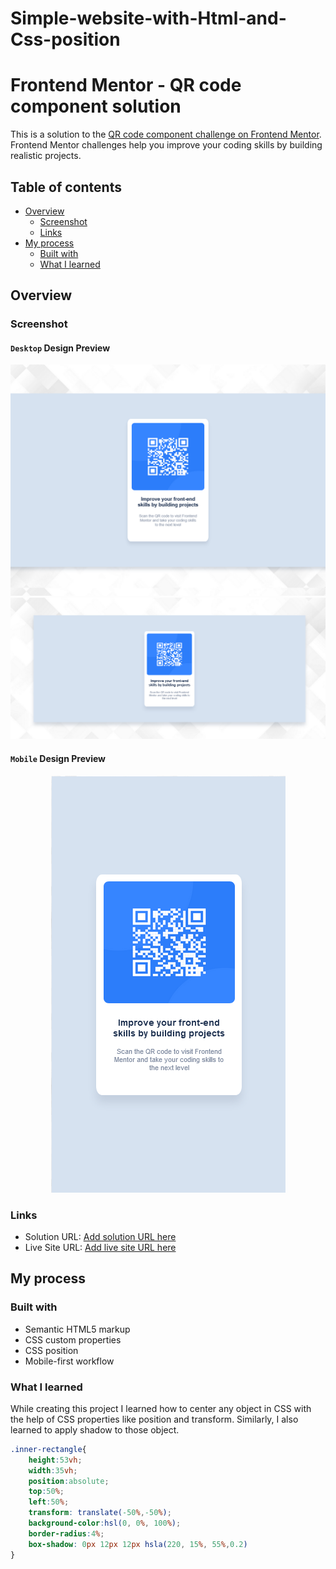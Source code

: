 # Simple-website-with-Html-and-Css-position
# Frontend Mentor - QR code component solution

This is a solution to the [QR code component challenge on Frontend Mentor](https://www.frontendmentor.io/challenges/qr-code-component-iux_sIO_H). Frontend Mentor challenges help you improve your coding skills by building realistic projects.

## Table of contents

- [Overview](#overview)
  - [Screenshot](#screenshot)
  - [Links](#links)
- [My process](#my-process)
  - [Built with](#built-with)
  - [What I learned](#what-i-learned)

## Overview

### Screenshot
#### `Desktop` Design Preview
![](/screenshhots/desktop-design.png)
![](/screenshhots/desktop-preview.png)
#### `Mobile` Design Preview
<p align="center">
<img height="667" width="375" src="/screenshhots/mobile-design.png"/>
  </p>

### Links

- Solution URL: [Add solution URL here](https://your-solution-url.com)
- Live Site URL: [Add live site URL here](https://simple-website-with-html-and-css-position.vercel.app/)

## My process

### Built with

- Semantic HTML5 markup
- CSS custom properties
- CSS position
- Mobile-first workflow

### What I learned

While creating this project I learned how to center any object in CSS with the help of CSS properties like position and transform. Similarly, I also learned to apply shadow to those object.

```css
.inner-rectangle{
    height:53vh;
    width:35vh;
    position:absolute;
    top:50%;
    left:50%;
    transform: translate(-50%,-50%);
    background-color:hsl(0, 0%, 100%);
    border-radius:4%;
    box-shadow: 0px 12px 12px hsla(220, 15%, 55%,0.2)
}
```
